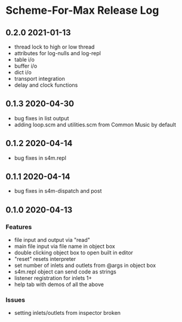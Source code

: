 # Scheme-For-Max Release Log

## 0.2.0 2021-01-13
- thread lock to high or low thread
- attributes for log-nulls and log-repl
- table i/o
- buffer i/o
- dict i/o
- transport integration
- delay and clock functions

## 0.1.3 2020-04-30
- bug fixes in list output
- adding loop.scm and utilities.scm from Common Music by default

## 0.1.2 2020-04-14
- bug fixes in s4m.repl

## 0.1.1 2020-04-14
- bug fixes in s4m-dispatch and post

## 0.1.0 2020-04-13

### Features
* file input and output via "read"
* main file input via file name in object box
* double clicking object box to open built in editor
* "reset" resets interpreter
* set number of inlets and outlets from @args in object box
* s4m.repl object can send code as strings
* listener registration for inlets 1+
* help tab with demos of all the above

### Issues
* setting inlets/outlets from inspector broken

